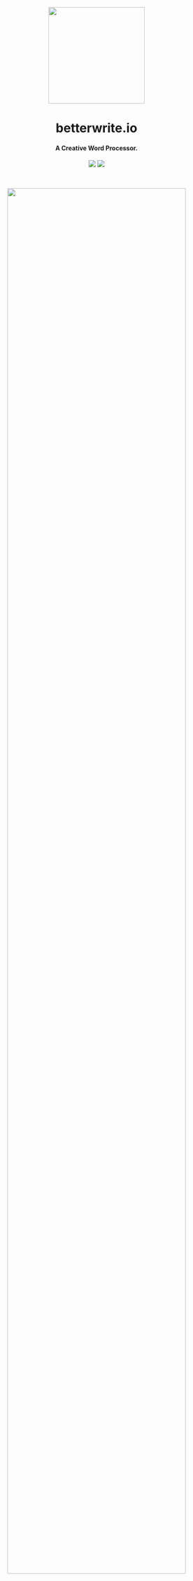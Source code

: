 <p align="center">
  <a href="https://betterwrite.io/">
    <img src="./.github/logo.png" height="220">
  </a>
</p>

<h1 align="center">
betterwrite.io
</h1>

<h4 align="center">
<b>A Creative Word Processor.</b>
<h4>

<p align="center">
  <a href="https://betterwrite.io"><img src="https://img.shields.io/github/license/Novout/better-write?style=for-the-badge&color=15203B&label="></a>
  <a href="https://betterwrite.io"><img src="https://img.shields.io/github/lerna-json/v/Novout/better-write?style=for-the-badge&color=0f172a&label="></a>
<p>

<br>

<p align="center">
  <a href="https://betterwrite.io/">
    <img src="./.github/main.png" width="90%" />
  </a>
<p>

# Features

- ✅ Entity-Model Editor
- ✅ PDF, DOCX, HTML, EPUB and TXT Generator
- ✅ Full Customization
- ✅ Mobile & Desktop (PWA)
- ✅ Offline First
- ✅ Cloud Save (Void)
- ✅ Local Extension (.bw)
- ✅ Multipurpose
- ✅ High Tracking
- ✅ Statistics in Real-Time
- ✅ Graph Control
- ✅ Plugin Friendly
<br>

# An Editor for Creative Writing

Unlike traditional word processors, *betterwrite* focuses on producing an out-of-the-curve experience for writers and writing derivatives, bringing with it several additional tools to increase the flow of use.

<p align="center">
  <img src="./.github/main2.gif" width="90%" />
<p>

- **Full Customization**: The editor is fully customizable with the main focus on emphasizing the writer's creativity and adapting all the context at his disposal. In addition to standard themes, *betterwrite* allows for custom backgrounds (including *gifs*) and the use of external fonts within the editor itself.

- **Void** is a cloud save feature aiming to be more user friendly and easy to access among other projects saved in the void. Its structure was planned not to interfere with local saves (local storage or extension).

- **Annotations** have a different editor, powered by [Milkdown](https://milkdown.dev/), offering a more instantaneous and familiar option than the main editor, fulfilling its main purpose: annotating. Annotations do not participate in the document production flow and serve as an aid to the writer.

- **Characters** is a system for identifying specific words and offering some control over them, highlighting the paragraph with colors and their occurrence in the project. This system mainly allows fantasy or drama writers to have greater control of their paragraphs and handle character arcs with perfection.

- **Statistics** are calculated in real time, bringing relevant information about each chapter and possible points of improvement.

- **Drafts** allow you to control each chapter individually and make it possible to create alternatives for the same text, making it easier for the user if he needs to explore other alternatives for his book.

- **Corrector** serves to fix small details that can go unnoticed by a writer, facilitating the work of proofreading.

- **Insert Shortcuts** is a different tool that creates shortcuts to insert repetitive texts (such as dialog openings or names of characters or locations).

- **Voice Typing** is enabled on paragraphs and other types of text blocks, enabling a new way to build worlds and universes.

- **Substitutions** it offers the replacement of words at generation time, also allowing the insertion of italics or bold.

- **Comments**: Want to remember something specific to change in the future? Insert a comment in an entity and consult it whenever you want by clicking on the sidebar or the comment button.

- **Individual Styling**: Using the brush icon on each paragraph entity, choose styles only for the designated group of paragraphs, overriding the ones chosen in the generator's default configuration tab.

- **Configuration Portability**: Export or import specific configurations and use them in other similar projects.

- **Project Types**: Besides the **creative** mode, the **common** mode is available for the production of simple documents and the **annotations-only** mode for day-to-day tasks and other TODO's.

# 100% Client-Side

By default, the editor always tends to maintain compatibility in offline mode, allowing users to continue their work without having their workflow interfered. This is possible thanks to the *100% Client-Side* concept, where all the logic and use by the user is on the client-side, where the role of authentication and saving in the cloud (void) does not depend on the project, and vice versa.

### Generators

The idea of ​​generators is simple: do whatever you need to, but only worry about your document at the end of the project. The styling of the editors (and the blocks) does not interfere with the generations as they are not based on HTML rendering, which allows the project to respect only the imposed settings.

### Browser Polyfills

All generators were designed to work from the API's offered by browsers, not requiring serverless functions or external providers. Extra features like fonts and other utilities are built into the standard application flow (like some .ttf / typeface fonts).

# Development

**Check development guide [clicking here.](./CONTRIBUTING.md)**

# Documentation

**For technical documentation, [click here.](./docs/)**

# For Developers

**For enthusiast developers, [click here.](./FOR_DEVELOPERS.md)**

# Changelog

**Check git changelog [clicking here.](./CHANGELOG.md)**

# Blog Post

### If you want to know a little more about the tool, read: <blockquote>
<p><a href="https://medium.com/@Novout/how-i-built-a-100-client-side-word-processor-7d00001725f3"><strong>How I Built a 100% Client-Side Word Processor</strong></a>
</blockquote>
